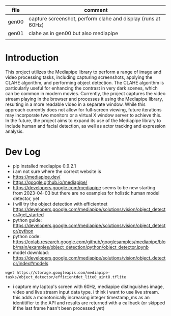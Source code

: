 
| file  | comment                                                      |
|-------|--------------------------------------------------------------|
| gen00 | capture screenshot, perform clahe and display (runs at 60Hz) |
| gen01 | clahe as in gen00 but also mediapipe                         |
|       |                                                              |


# Introduction


This project utilizes the Mediapipe library to perform a range of
image and video processing tasks, including capturing screenshots,
applying the CLAHE algorithm, and performing object detection. The
CLAHE algorithm is particularly useful for enhancing the contrast in
very dark scenes, which can be common in modern movies. Currently, the
project captures the video stream playing in the browser and processes
it using the Mediapipe library, resulting in a more readable video in
a separate window. While this approach currently does not allow for
full-screen viewing, future iterations may incorporate two monitors or
a virtual X window server to achieve this. In the future, the project
aims to expand its use of the Mediapipe library to include human and
facial detection, as well as actor tracking and expression analysis.

# Dev Log

- pip installed mediapipe 0.9.2.1
- i am not sure where the correct website is
- https://mediapipe.dev/
- https://google.github.io/mediapipe/
- https://developers.google.com/mediapipe seems to be new starting
  from 2023-04-03 but there are no examples for holistic human model
  detector, yet
- i will try the object detection with efficientnet
  https://developers.google.com/mediapipe/solutions/vision/object_detector#get_started
- python guide:
  https://developers.google.com/mediapipe/solutions/vision/object_detector/python
- python code:
  https://colab.research.google.com/github/googlesamples/mediapipe/blob/main/examples/object_detection/python/object_detector.ipynb
- model download: https://developers.google.com/mediapipe/solutions/vision/object_detector/index#models
```
wget https://storage.googleapis.com/mediapipe-tasks/object_detector/efficientdet_lite0_uint8.tflite
```
- i capture my laptop's screen with 60Hz, mediapipe distinguishes
  image, video and live stream input data type. i think i want to use
  live stream. this adds a monotonically increasing integer
  timestamp_ms as an identitifier to the API and results are returned
  with a callback (or skipped if the last frame hasn't been processed
  yet)


